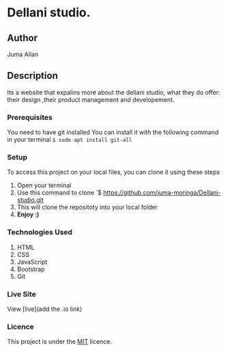# Dellani studio. 
## Author
Juma Allan
## Description
Its a website that expalins more about the  dellani studio, what they do offer: their design ,their product management and developement.
### Prerequisites
You need to have git installed
You can install it with the following command in your terminal
`$ sudo apt install git-all`
### Setup
To access this project on your local files, you can clone it using these steps
1. Open your terminal
1. Use this command to clone `$ https://github.com/juma-moringa/Dellani-studio.git
1. This will clone the repositoty into your local folder
1. __Enjoy :)__
### Technologies Used
1. HTML
1. CSS
1. JavaScript
1. Bootstrap
1. Git
### Live Site
View [live](add the .io link)
### Licence
This project is under the  [MIT](LICENSE) licence.